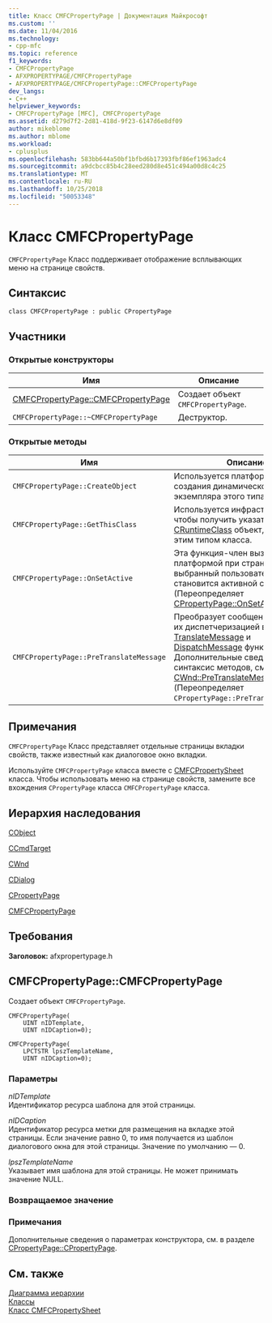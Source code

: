 ```yaml
---
title: Класс CMFCPropertyPage | Документация Майкрософт
ms.custom: ''
ms.date: 11/04/2016
ms.technology:
- cpp-mfc
ms.topic: reference
f1_keywords:
- CMFCPropertyPage
- AFXPROPERTYPAGE/CMFCPropertyPage
- AFXPROPERTYPAGE/CMFCPropertyPage::CMFCPropertyPage
dev_langs:
- C++
helpviewer_keywords:
- CMFCPropertyPage [MFC], CMFCPropertyPage
ms.assetid: d279d7f2-2d81-418d-9f23-6147d6e8df09
author: mikeblome
ms.author: mblome
ms.workload:
- cplusplus
ms.openlocfilehash: 583bb644a50bf1bfbd6b17393fbf86ef1963adc4
ms.sourcegitcommit: a9dcbcc85b4c28eed280d8e451c494a00d8c4c25
ms.translationtype: MT
ms.contentlocale: ru-RU
ms.lasthandoff: 10/25/2018
ms.locfileid: "50053348"
---
```

# <a name="cmfcpropertypage-class"></a>Класс CMFCPropertyPage

`CMFCPropertyPage` Класс поддерживает отображение всплывающих меню на странице свойств.

## <a name="syntax"></a>Синтаксис

```
class CMFCPropertyPage : public CPropertyPage
```

## <a name="members"></a>Участники

### <a name="public-constructors"></a>Открытые конструкторы

|Имя|Описание|
|----------|-----------------|
|[CMFCPropertyPage::CMFCPropertyPage](#cmfcpropertypage)|Создает объект `CMFCPropertyPage`.|
|`CMFCPropertyPage::~CMFCPropertyPage`|Деструктор.|

### <a name="public-methods"></a>Открытые методы

|Имя|Описание|
|----------|-----------------|
|`CMFCPropertyPage::CreateObject`|Используется платформой для создания динамического экземпляра этого типа класса.|
|`CMFCPropertyPage::GetThisClass`|Используется инфраструктурой, чтобы получить указатель на [CRuntimeClass](../../mfc/reference/cruntimeclass-structure.md) объект, связанный с этим типом класса.|
|`CMFCPropertyPage::OnSetActive`|Эта функция-член вызывается платформой при страницы, выбранный пользователем и становится активной страницей. (Переопределяет [CPropertyPage::OnSetActive](../../mfc/reference/cpropertypage-class.md#onsetactive).)|
|`CMFCPropertyPage::PreTranslateMessage`|Преобразует сообщения окна перед их диспетчеризацией в [TranslateMessage](/windows/desktop/api/winuser/nf-winuser-translatemessage) и [DispatchMessage](/windows/desktop/api/winuser/nf-winuser-dispatchmessage) функции Windows. Дополнительные сведения и синтаксис методов, см. в разделе [CWnd::PreTranslateMessage](../../mfc/reference/cwnd-class.md#pretranslatemessage). (Переопределяет `CPropertyPage::PreTranslateMessage`.)|

## <a name="remarks"></a>Примечания

`CMFCPropertyPage` Класс представляет отдельные страницы вкладки свойств, также известный как диалоговое окно вкладки.

Используйте `CMFCPropertyPage` класса вместе с [CMFCPropertySheet](../../mfc/reference/cmfcpropertysheet-class.md) класса. Чтобы использовать меню на странице свойств, замените все вхождения `CPropertyPage` класса `CMFCPropertyPage` класса.

## <a name="inheritance-hierarchy"></a>Иерархия наследования

[CObject](../../mfc/reference/cobject-class.md)

[CCmdTarget](../../mfc/reference/ccmdtarget-class.md)

[CWnd](../../mfc/reference/cwnd-class.md)

[CDialog](../../mfc/reference/cdialog-class.md)

[CPropertyPage](../../mfc/reference/cpropertypage-class.md)

[CMFCPropertyPage](../../mfc/reference/cmfcpropertypage-class.md)

## <a name="requirements"></a>Требования

**Заголовок:** afxpropertypage.h

##  <a name="cmfcpropertypage"></a>  CMFCPropertyPage::CMFCPropertyPage

Создает объект `CMFCPropertyPage`.

```
CMFCPropertyPage(
    UINT nIDTemplate,
    UINT nIDCaption=0);

CMFCPropertyPage(
    LPCTSTR lpszTemplateName,
    UINT nIDCaption=0);
```

### <a name="parameters"></a>Параметры

*nIDTemplate*<br/>
Идентификатор ресурса шаблона для этой страницы.

*nIDCaption*<br/>
Идентификатор ресурса метки для размещения на вкладке этой страницы. Если значение равно 0, то имя получается из шаблон диалогового окна для этой страницы. Значение по умолчанию — 0.

*lpszTemplateName*<br/>
Указывает имя шаблона для этой страницы. Не может принимать значение NULL.

### <a name="return-value"></a>Возвращаемое значение

### <a name="remarks"></a>Примечания

Дополнительные сведения о параметрах конструктора, см. в разделе [CPropertyPage::CPropertyPage](../../mfc/reference/cpropertypage-class.md#cpropertypage).

## <a name="see-also"></a>См. также

[Диаграмма иерархии](../../mfc/hierarchy-chart.md)<br/>
[Классы](../../mfc/reference/mfc-classes.md)<br/>
[Класс CMFCPropertySheet](../../mfc/reference/cmfcpropertysheet-class.md)
